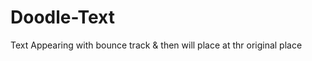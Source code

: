 Doodle-Text
===========

Text Appearing with bounce track &amp; then will place at thr original place

